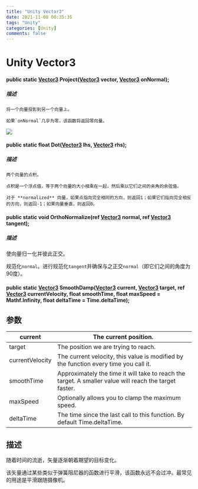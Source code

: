 ```yaml
---
title: "Unity Vector3"
date: 2021-11-08 00:35:35
tags: "Unity"
categories: [Unity]
comments: false
---
```

<!-- more -->
# Unity Vector3

#### public static [Vector3](Vector3.html) **Project**([Vector3](Vector3.html) **vector**, [Vector3](Vector3.html) **onNormal**);

##### 描述

```
将一个向量投影到另一个向量上。

如果`onNormal`几乎为零，该函数将返回零向量。
```

![](E:\MD\Resources\Vector3\Vec3ProjectDiagram.png)





#### public static float **Dot**([Vector3](Vector3.html) **lhs**, [Vector3](Vector3.html) **rhs**);

##### 描述

```
两个向量的点积。

点积是一个浮点值，等于两个向量的大小相乘在一起，然后乘以它们之间的夹角的余弦值。

对于 **normalized** 向量，如果点指向完全相同的方向，则返回1；如果它们指向完全相反的方向，则返回-1；如果向量垂直，则返回0。
```



#### public static void **OrthoNormalize**(ref [Vector3](Vector3.html) **normal**, ref [Vector3](Vector3.html) **tangent**);

##### 描述

使向量归一化并彼此正交。

规范化`normal`。进行规范化`tangent`并确保与之正交`normal`（即它们之间的角度为90度）。

#### public static [Vector3](Vector3.html) **SmoothDamp**([Vector3](Vector3.html) **current**, [Vector3](Vector3.html) **target**, ref [Vector3](Vector3.html) **currentVelocity**, float **smoothTime**, float **maxSpeed** = Mathf.Infinity, float **deltaTime** = Time.deltaTime);

## 参数

| current         | The current position.                                        |
| --------------- | ------------------------------------------------------------ |
| target          | The position we are trying to reach.                         |
| currentVelocity | The current velocity, this value is modified by the function every time you call it. |
| smoothTime      | Approximately the time it will take to reach the target. A smaller value will reach the target faster. |
| maxSpeed        | Optionally allows you to clamp the maximum speed.            |
| deltaTime       | The time since the last call to this function. By default Time.deltaTime. |

## 描述

随着时间的流逝，矢量逐渐朝着期望的目标变化。

该矢量通过某些类似于弹簧阻尼器的函数进行平滑，该函数永远不会过冲。最常见的用途是平滑跟随摄像机。